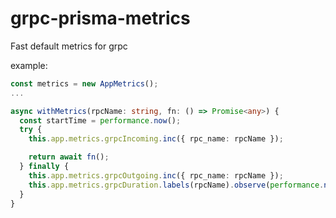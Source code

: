 # grpc-prisma-metrics

Fast default metrics for grpc

example:

```ts
const metrics = new AppMetrics();
...

async withMetrics(rpcName: string, fn: () => Promise<any>) {
  const startTime = performance.now();
  try {
    this.app.metrics.grpcIncoming.inc({ rpc_name: rpcName });

    return await fn();
  } finally {
    this.app.metrics.grpcOutgoing.inc({ rpc_name: rpcName });
    this.app.metrics.grpcDuration.labels(rpcName).observe(performance.now() - startTime);
  }
}
```
